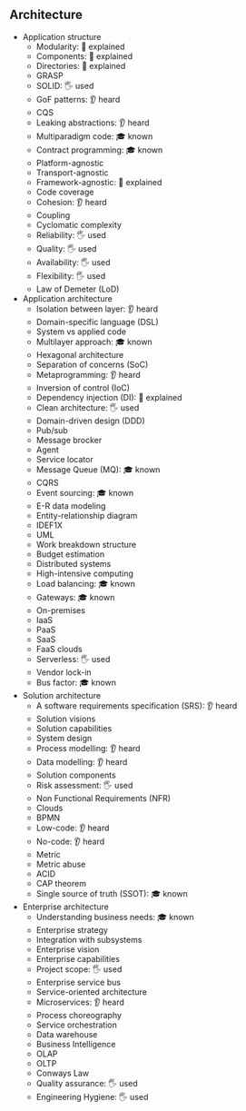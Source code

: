 ## Architecture

- Application structure
  - Modularity: 🙋 explained
  - Components: 🙋 explained
  - Directories: 🙋 explained
  - GRASP
  - SOLID: 🖐️ used
  - GoF patterns: 👂 heard
  - CQS
  - Leaking abstractions: 👂 heard
  - Multiparadigm code: 🎓 known
  - Contract programming: 🎓 known
  - Platform-agnostic
  - Transport-agnostic
  - Framework-agnostic: 🙋 explained
  - Code coverage
  - Cohesion: 👂 heard
  - Coupling
  - Cyclomatic complexity
  - Reliability: 🖐️ used
  - Quality: 🖐️ used
  - Availability: 🖐️ used
  - Flexibility: 🖐️ used
  - Law of Demeter (LoD)
- Application architecture
  - Isolation between layer: 👂 heard
  - Domain-specific language (DSL)
  - System vs applied code
  - Multilayer approach: 🎓 known
  - Hexagonal architecture
  - Separation of concerns (SoC)
  - Metaprogramming: 👂 heard
  - Inversion of control (IoC)
  - Dependency injection (DI): 🙋 explained
  - Clean architecture: 🖐️ used
  - Domain-driven design (DDD)
  - Pub/sub
  - Message brocker
  - Agent
  - Service locator
  - Message Queue (MQ): 🎓 known
  - CQRS
  - Event sourcing: 🎓 known
  - E-R data modeling
  - Entity-relationship diagram
  - IDEF1X
  - UML
  - Work breakdown structure
  - Budget estimation
  - Distributed systems
  - High-intensive computing
  - Load balancing: 🎓 known
  - Gateways: 🎓 known
  - On-premises
  - IaaS
  - PaaS
  - SaaS
  - FaaS clouds
  - Serverless: 🖐️ used
  - Vendor lock-in
  - Bus factor: 🎓 known
- Solution architecture
  - A software requirements specification (SRS): 👂 heard
  - Solution visions
  - Solution capabilities
  - System design
  - Process modelling: 👂 heard
  - Data modelling: 👂 heard
  - Solution components
  - Risk assessment: 🖐️ used
  - Non Functional Requirements (NFR)
  - Clouds
  - BPMN
  - Low-code: 👂 heard
  - No-code: 👂 heard
  - Metric
  - Metric abuse
  - ACID
  - CAP theorem
  - Single source of truth (SSOT): 🎓 known
- Enterprise architecture
  - Understanding business needs: 🎓 known
  - Enterprise strategy
  - Integration with subsystems
  - Enterprise vision
  - Enterprise capabilities
  - Project scope: 🖐️ used
  - Enterprise service bus
  - Service-oriented architecture
  - Microservices: 👂 heard
  - Process choreography
  - Service orchestration
  - Data warehouse
  - Business Intelligence
  - OLAP
  - OLTP
  - Conways Law
  - Quality assurance: 🖐️ used
  - Engineering Hygiene: 🖐️ used
